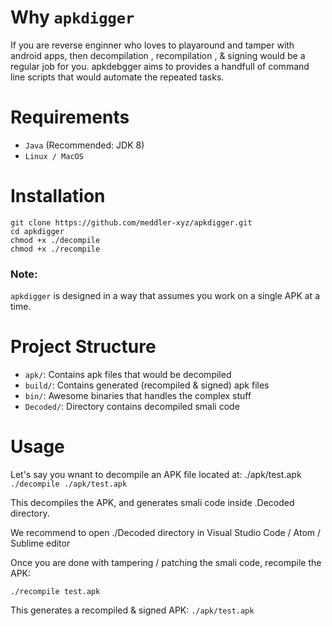 
# Why `apkdigger`
If you are reverse enginner who loves to playaround and tamper with android apps, then decompilation , recompilation , & signing would be a regular job for you. apkdebgger aims to provides a handfull of command line scripts that would automate the repeated tasks. 

# Requirements
-   `Java` (Recommended: JDK 8)
-   `Linux / MacOS`

# Installation
```
git clone https://github.com/meddler-xyz/apkdigger.git
cd apkdigger
chmod +x ./decompile
chmod +x ./recompile
```
### Note:
`apkdigger` is designed in a way that assumes you work on a single APK at a time.


# Project Structure
-   `apk/`: Contains apk files that would be decompiled
-   `build/`: Contains generated (recompiled & signed) apk files
-   `bin/`: Awesome binaries that handles the complex stuff
-   `Decoded/`: Directory contains decompiled smali code 



# Usage

Let's say you wnant to decompile an APK file located at: ./apk/test.apk
`./decompile ./apk/test.apk`

This decompiles the APK, and generates smali code inside .Decoded directory.

We recommend to open ./Decoded directory in Visual Studio Code / Atom / Sublime editor

Once you are done with tampering / patching the smali code, recompile the APK:

`./recompile test.apk`

This generates a recompiled & signed APK:
`./apk/test.apk`


